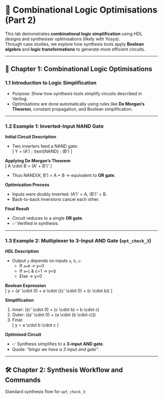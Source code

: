 # 🔧 Combinational Logic Optimisations (Part 2)

This lab demonstrates **combinational logic simplification** using HDL designs and synthesiser optimisations (likely with Yosys).  
Through case studies, we explore how synthesis tools apply **Boolean algebra** and **logic transformations** to generate more efficient circuits.

---

## 📖 Chapter 1: Combinational Logic Optimisations

### 1.1 Introduction to Logic Simplification
- Purpose: Show how synthesis tools simplify circuits described in Verilog.  
- Optimisations are done automatically using rules like **De Morgan’s Theorem**, constant propagation, and Boolean simplification.  

---

### 1.2 Example 1: Inverted-Input NAND Gate
**Initial Circuit Description**  
- Two inverters feed a NAND gate:  
\[
Y = (A') \; \text{NAND} \; (B')
\]

**Applying De Morgan’s Theorem**  
\[
A \cdot B = (A' + B')'
\]  
- Thus NAND(A’, B’) = A + B → equivalent to **OR gate**.  

**Optimisation Process**  
- Inputs were doubly inverted: (A')' = A, (B')' = B.  
- Back-to-back inversions cancel each other.  

**Final Result**  
- Circuit reduces to a single **OR gate**.  
- ✅ Verified in synthesis.  

---

### 1.3 Example 2: Multiplexer to 3-Input AND Gate (`opt_check_3`)

**HDL Description**  
- Output `y` depends on inputs `a`, `b`, `c`:  
  - If `a=0` → y=0  
  - If `a=1` & c=1 → y=b  
  - Else → y=0  

**Boolean Expression**  
\[
y = (a' \cdot 0) + a \cdot ((c' \cdot 0) + (c \cdot b))
\]

**Simplification**  
1. Inner: \((c' \cdot 0) + (c \cdot b) = b \cdot c\)  
2. Outer: \((a' \cdot 0) + (a \cdot (b \cdot c))\)  
3. Final:  
\[
y = a \cdot b \cdot c
\]

**Optimised Circuit**  
- ✅ Synthesis simplifies to a **3-input AND gate**.  
- Quote: *“bingo we have a 3 input and gate”*.  

---

## 🛠️ Chapter 2: Synthesis Workflow and Commands

Standard synthesis flow for `opt_check_3`:

